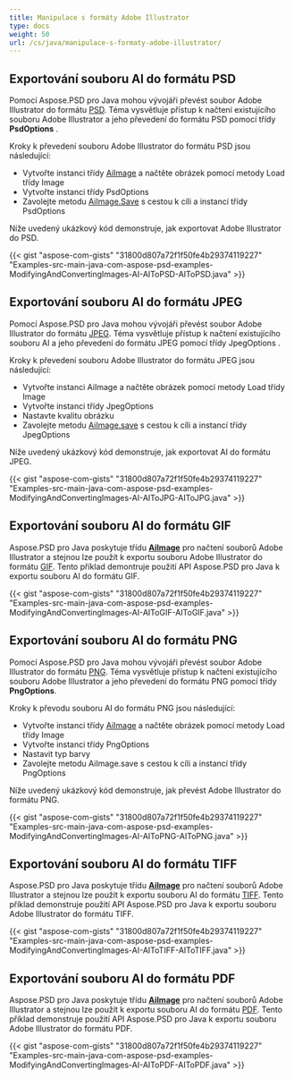 ```yaml
---
title: Manipulace s formáty Adobe Illustrator
type: docs
weight: 50
url: /cs/java/manipulace-s-formaty-adobe-illustrator/
---
```


## **Exportování souboru AI do formátu PSD**
Pomocí Aspose.PSD pro Java mohou vývojáři převést soubor Adobe Illustrator do formátu [PSD](https://wiki.fileformat.com/image/psd/). Téma vysvětluje přístup k načtení existujícího souboru Adobe Illustrator a jeho převedení do formátu PSD pomocí třídy **PsdOptions** .

Kroky k převedení souboru Adobe Illustrator do formátu PSD jsou následující:

- Vytvořte instanci třídy [AiImage](https://reference.aspose.com/java/psd/com.aspose.psd.fileformats.ai/AiImage) a načtěte obrázek pomocí metody Load třídy Image
- Vytvořte instanci třídy PsdOptions
- Zavolejte metodu [AiImage.Save](https://reference.aspose.com/java/psd/com.aspose.psd/Image#save--) s cestou k cíli a instancí třídy PsdOptions 

Níže uvedený ukázkový kód demonstruje, jak exportovat Adobe Illustrator do PSD.



{{< gist "aspose-com-gists" "31800d807a72f1f50fe4b29374119227" "Examples-src-main-java-com-aspose-psd-examples-ModifyingAndConvertingImages-AI-AIToPSD-AIToPSD.java" >}}
## **Exportování souboru AI do formátu JPEG**
Pomocí Aspose.PSD pro Java mohou vývojáři převést soubor Adobe Illustrator do formátu [JPEG](https://wiki.fileformat.com/image/jpeg/). Téma vysvětluje přístup k načtení existujícího souboru AI a jeho převedení do formátu JPEG pomocí třídy JpegOptions .

Kroky k převedení souboru Adobe Illustrator do formátu JPEG jsou následující:

- Vytvořte instanci AiImage a načtěte obrázek pomocí metody Load třídy Image
- Vytvořte instanci třídy JpegOptions
- Nastavte kvalitu obrázku
- Zavolejte metodu [AiImage.save](https://reference.aspose.com/java/psd/com.aspose.psd.fileformats.ai/AiImage) s cestou k cíli a instancí třídy JpegOptions 

Níže uvedený ukázkový kód demonstruje, jak exportovat AI do formátu JPEG.



{{< gist "aspose-com-gists" "31800d807a72f1f50fe4b29374119227" "Examples-src-main-java-com-aspose-psd-examples-ModifyingAndConvertingImages-AI-AIToJPG-AIToJPG.java" >}}
## **Exportování souboru AI do formátu GIF**
Aspose.PSD pro Java poskytuje třídu [**AiImage**](https://reference.aspose.com/java/psd/com.aspose.psd.fileformats.ai/AiImage) pro načtení souborů Adobe Illustrator a stejnou lze použít k exportu souboru Adobe Illustrator do formátu [GIF](https://wiki.fileformat.com/image/gif/). Tento příklad demontruje použití API Aspose.PSD pro Java k exportu souboru AI do formátu GIF.

{{< gist "aspose-com-gists" "31800d807a72f1f50fe4b29374119227" "Examples-src-main-java-com-aspose-psd-examples-ModifyingAndConvertingImages-AI-AIToGIF-AIToGIF.java" >}}
## **Exportování souboru AI do formátu PNG**
Pomocí Aspose.PSD pro Java mohou vývojáři převést soubor Adobe Illustrator do formátu [PNG](https://wiki.fileformat.com/image/png/). Téma vysvětluje přístup k načtení existujícího souboru Adobe Illustrator a jeho převedení do formátu PNG pomocí třídy **PngOptions**.

Kroky k převodu souboru AI do formátu PNG jsou následující:

- Vytvořte instanci třídy [AiImage](https://reference.aspose.com/java/psd/com.aspose.psd.fileformats.ai/AiImage) a načtěte obrázek pomocí metody Load třídy Image
- Vytvořte instanci třídy PngOptions
- Nastavit typ barvy
- Zavolejte metodu AiImage.save s cestou k cíli a instancí třídy PngOptions 

Níže uvedený ukázkový kód demonstruje, jak převést Adobe Illustrator do formátu PNG.



{{< gist "aspose-com-gists" "31800d807a72f1f50fe4b29374119227" "Examples-src-main-java-com-aspose-psd-examples-ModifyingAndConvertingImages-AI-AIToPNG-AIToPNG.java" >}}
## **Exportování souboru AI do formátu TIFF**
Aspose.PSD pro Java poskytuje třídu [**AiImage**](https://reference.aspose.com/java/psd/com.aspose.psd.fileformats.ai/AiImage) pro načtení souborů Adobe Illustrator a stejnou lze použít k exportu souboru AI do formátu [TIFF](https://wiki.fileformat.com/image/tiff). Tento příklad demonstruje použití API Aspose.PSD pro Java k exportu souboru Adobe Illustrator do formátu TIFF.

{{< gist "aspose-com-gists" "31800d807a72f1f50fe4b29374119227" "Examples-src-main-java-com-aspose-psd-examples-ModifyingAndConvertingImages-AI-AIToTIFF-AIToTIFF.java" >}}


## **Exportování souboru AI do formátu PDF**
Aspose.PSD pro Java poskytuje třídu [**AiImage**](https://reference.aspose.com/java/psd/com.aspose.psd.fileformats.ai/AiImage) pro načtení souborů Adobe Illustrator a stejnou lze použít k exportu souboru AI do formátu [PDF](https://docs.fileformat.com/pdf/). Tento příklad demonstruje použití API Aspose.PSD pro Java k exportu souboru Adobe Illustrator do formátu PDF.

{{< gist "aspose-com-gists" "31800d807a72f1f50fe4b29374119227" "Examples-src-main-java-com-aspose-psd-examples-ModifyingAndConvertingImages-AI-AIToPDF-AIToPDF.java" >}}
